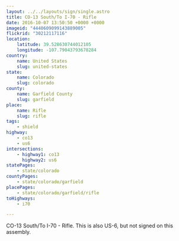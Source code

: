 ```yaml
---
layout: ../../layouts/sign/single.astro
title: CO-13 South/To I-70 - Rifle
date: 2016-10-07 13:50:50 +0000 +0000
imageid: "4440609099143889005"
flickrid: "30212117116"
location:
    latitude: 39.528630744012105
    longitude: -107.79043793678284
country:
    name: United States
    slug: united-states
state:
    name: Colorado
    slug: colorado
county:
    name: Garfield County
    slug: garfield
place:
    name: Rifle
    slug: rifle
tags:
    - shield
highway:
    - co13
    - us6
intersections:
    - highway1: co13
      highway2: us6
statePages:
    - state/colorado
countyPages:
    - state/colorado/garfield
placePages:
    - state/colorado/garfield/rifle
toHighways:
    - i70

---
```

CO-13 South/To I-70 - Rifle.  This is also US-6, but not signed on this assembly.